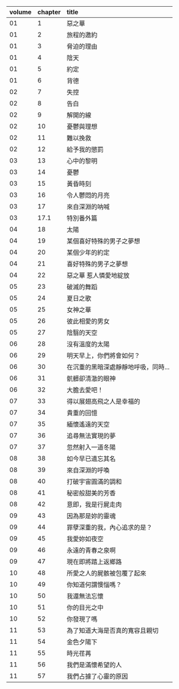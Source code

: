 volume | chapter | title
:-     | :-      | :-
01     | 1       | 惡之華
01     | 2       | 旅程的邀約
01     | 3       | 脅迫的理由
01     | 4       | 陰天
01     | 5       | 約定
01     | 6       | 背德
02     | 7       | 失控
02     | 8       | 告白
02     | 9       | 解開的線
02     | 10      | 憂鬱與理想
02     | 11      | 難以挽救
02     | 12      | 給予我的懲罰
03     | 13      | 心中的黎明
03     | 14      | 憂鬱
03     | 15      | 黃昏時刻
03     | 16      | 令人鬱悶的月亮
03     | 17      | 來自深淵的呐喊
03     | 17.1    | 特別番外篇
04     | 18      | 太陽
04     | 19      | 某個喜好特殊的男子之夢想
04     | 20      | 某個少年的約定
04     | 21      | 喜好特殊的男子之夢想
04     | 22      | 惡之華 惹人憐愛地綻放
05     | 23      | 破滅的舞蹈
05     | 24      | 夏日之歌
05     | 25      | 女神之華
05     | 26      | 彼此相愛的男女
05     | 27      | 陰翳的天空
06     | 28      | 沒有溫度的太陽
06     | 29      | 明天早上，你們將會如何？
06     | 30      | 在沉重的黑暗深處靜靜地呼吸，同時...
06     | 31      | 骯髒卻清澈的眼神
06     | 32      | 大膽去愛吧！
07     | 33      | 得以展翅高飛之人是幸福的
07     | 34      | 貴重的回憶
07     | 35      | 緬懷遙遠的天空
07     | 36      | 追尋無法實現的夢
07     | 37      | 忽然射入一道冬陽
08     | 38      | 如今早已遺忘其名
08     | 39      | 來自深淵的呼喚
08     | 40      | 打破宇宙圓滿的調和
08     | 41      | 秘密般甜美的芳香
08     | 42      | 意即，我是行屍走肉
09     | 43      | 因為那是妳的靈魂
09     | 44      | 罪孽深重的我，內心追求的是？
09     | 45      | 我愛妳如夜空
09     | 46      | 永遠的青春之泉啊
09     | 47      | 現在即將踏上返鄉路
10     | 48      | 所愛之人的屍骸被包覆了起來
10     | 49      | 你知道何謂懊惱嗎？
10     | 50      | 我還無法忘懷
10     | 51      | 你的目光之中
10     | 52      | 你發現了嗎
11     | 53      | 為了知道大海是否真的寬容且親切
11     | 54      | 金色夕陽下
11     | 55      | 時光荏苒
11     | 56      | 我們是滿懷希望的人
11     | 57      | 我們占據了心靈的原因
